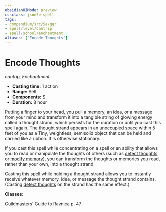 ```yaml
---
obsidianUIMode: preview
cssclass: json5e-spell
tags:
- compendium/src/5e/ggr
- spell/level/cantrip
- spell/school/enchantment
aliases: ["Encode Thoughts"]
---
```

# Encode Thoughts
*cantrip, Enchantment*  

- **Casting time:** 1 action
- **Range:** Self
- **Components:** S
- **Duration:** 8 hour

Putting a finger to your head, you pull a memory, an idea, or a message from your mind and transform it into a tangible string of glowing energy called a thought strand, which persists for the duration or until you cast this spell again. The thought strand appears in an unoccupied space within 5 feet of you as a Tiny, weightless, semisolid object that can be held and carried like a ribbon. It is otherwise stationary.

If you cast this spell while concentrating on a spell or an ability that allows you to read or manipulate the thoughts of others (such as [detect thoughts](../../spells/detect-thoughts.md#) or [modify memory](../../spells/modify-memory.md#)), you can transform the thoughts or memories you read, rather than your own, into a thought strand.

Casting this spell while holding a thought strand allows you to instantly receive whatever memory, idea, or message the thought strand contains. (Casting [detect thoughts](../../spells/detect-thoughts.md#.md#) on the strand has the same effect.)

**Classes**: 

Guildmasters' Guide to Ravnica p. 47